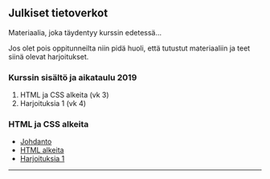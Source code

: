 ## Julkiset tietoverkot

Materiaalia, joka täydentyy kurssin edetessä...

Jos olet pois oppitunneilta niin pidä huoli, että tutustut materiaaliin ja teet siinä olevat harjoitukset.

### Kurssin sisältö ja aikataulu 2019

1. HTML ja CSS alkeita (vk 3)
2. Harjoituksia 1 (vk 4)

### HTML ja CSS alkeita

- [Johdanto](./johdanto.html)
- [HTML alkeita](./html-alkeita.html)
- [Harjoituksia 1](./html-harjoituksia.md)

---

<!-- - [CSS alkeita](./css-alkeita.html) -->
